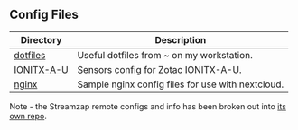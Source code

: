 ## Config Files

| Directory | Description |
| --- | --- |
| [dotfiles](https://github.com/graysky2/configs/tree/master/dotfiles) | Useful dotfiles from ~ on my workstation.|
| [IONITX-A-U](https://github.com/graysky2/configs/tree/master/IONITX-A-U) | Sensors config for Zotac IONITX-A-U.|
| [nginx](https://github.com/graysky2/configs/tree/master/nginx)| Sample nginx config files for use with nextcloud.|

Note - the Streamzap remote configs and info has been broken out into [its own repo](https://github.com/graysky2/streamzap).
